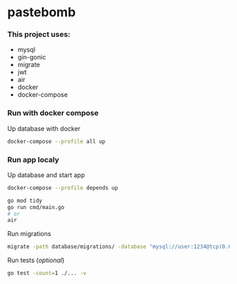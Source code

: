 # pastebomb

### This project uses:

- mysql
- gin-gonic
- migrate
- jwt
- air
- docker
- docker-compose

### Run with docker compose

Up database with docker
```sh
docker-compose --profile all up
```
### Run app localy

Up database and start app
```sh
docker-compose --profile depends up   

go mod tidy
go run cmd/main.go
# or 
air
```

Run migrations
```sh
migrate -path database/migrations/ -database "mysql://user:1234@tcp(0.0.0.0:3306)/go_gin_gonic?charset=utf8mb4&parseTime=True&loc=Local" up
```

Run tests (*optional*)
```sh
go test -count=1 ./... -v
```
